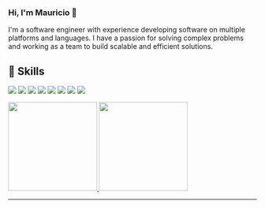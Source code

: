 ### Hi, I'm Mauricio 👋 

I'm a software engineer with experience developing software on multiple platforms and languages. I have a passion for solving complex problems and working as a team to build scalable and efficient solutions.


<!--
<div style="display: inline_block">
  <br>
  <img align="center" height="30" width="40" src="https://raw.githubusercontent.com/devicons/devicon/master/icons/javascript/javascript-plain.svg">
  <img align="center" height="30" width="40" src="https://raw.githubusercontent.com/devicons/devicon/master/icons/typescript/typescript-plain.svg">
  <img align="center" height="30" width="40" src="https://raw.githubusercontent.com/devicons/devicon/master/icons/react/react-original.svg">
  <img align="center" height="30" width="40" src="https://raw.githubusercontent.com/devicons/devicon/master/icons/html5/html5-original.svg">
  <img align="center" height="30" width="40" src="https://raw.githubusercontent.com/devicons/devicon/master/icons/css3/css3-original.svg"> 
  <img align="center" height="30" width="40" src="https://raw.githubusercontent.com/devicons/devicon/master/icons/nextjs/nextjs-original.svg">  
  <img align="center" height="30" width="40" src="https://raw.githubusercontent.com/devicons/devicon/master/icons/go/go-original.svg">  
  <img align="center" height="30" width="40" src="https://raw.githubusercontent.com/devicons/devicon/master/icons/nestjs/nestjs-plain.svg">  
</div>

-->

 
## 💼 Skills
 
![](https://img.shields.io/badge/Code-React-informational?style=flat&logo=react&logoColor=white&color=192576)
![](https://img.shields.io/badge/Code-Redux-informational?style=flat&logo=Redux&logoColor=white&color=192576)
![](https://img.shields.io/badge/Code-JavaScript-informational?style=flat&logo=JavaScript&logoColor=white&color=192576)
![](https://img.shields.io/badge/Code-TypeScript-informational?style=flat&logo=TypeScript&logoColor=white&color=192576)
![](https://img.shields.io/badge/Style-CSS-informational?style=flat&logo=css3&logoColor=white&color=192576)
![](https://img.shields.io/badge/Style-Tailwind-informational?style=flat&logo=Tailwind-CSS&logoColor=white&color=192576)
![](https://img.shields.io/badge/Style-Sass-informational?style=flat&logo=Sass&logoColor=white&color=192576)
![](https://img.shields.io/badge/Tools-Docker-informational?style=flat&logo=docker&logoColor=white&color=192576)

 

 <div>
  <a href="https://github.com/mauriciofsnts">
  <img height="180em" src="https://github-readme-stats.vercel.app/api?username=mauriciofsnts&show_icons=true&theme=react&include_all_commits=true&count_private=true"/>
  <img height="180em" src="https://github-readme-stats.vercel.app/api/top-langs/?username=mauriciofsnts&layout=compact&langs_count=7&theme=react"/>
</div>
 
 
--- 
<!--
**mauriciofsnts/mauriciofsnts** is a ✨ _special_ ✨ repository because its `README.md` (this file) appears on your GitHub profile.

Here are some ideas to get you started:

- 🔭 I’m currently working on ...
- 🌱 I’m currently learning ...
- 👯 I’m looking to collaborate on ...
- 🤔 I’m looking for help with ...
- 💬 Ask me about ...
- 📫 How to reach me: ...
- 😄 Pronouns: ...
- ⚡ Fun fact: ...
-->
